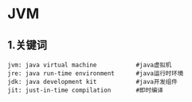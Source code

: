 # JVM
## 1.关键词
    jvm: java virtual machine           #java虚拟机
    jre: java run-time environment      #java运行时环境
    jdk: java development kit           #java开发组件
    jit: just-in-time compilation       #即时编译